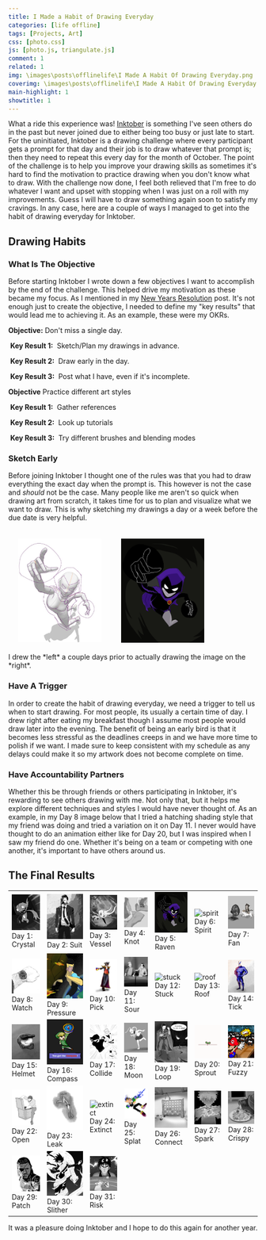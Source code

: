 ```yaml
---
title: I Made a Habit of Drawing Everyday
categories: [life offline]
tags: [Projects, Art]
css: [photo.css]
js: [photo.js, triangulate.js]
comment: 1
related: 1
img: \images\posts\offlinelife\I Made A Habit Of Drawing Everyday.png
coverimg: \images\posts\offlinelife\I Made A Habit Of Drawing Everyday.png
main-highlight: 1
showtitle: 1
---
```


What a ride this experience was! <a href="https://inktober.com/" target="_blank">Inktober</a> is something I've seen others do in the past but never joined due to either being too busy or just late to start. For the uninitiated, Inktober is a drawing challenge where every participant gets a prompt for that day and their job is to draw whatever that prompt is; then they need to repeat this every day for the month of October. The point of the challenge is to help you improve your drawing skills as sometimes it's hard to find the motivation to practice drawing when you don't know what to draw. With the challenge now done, I feel both relieved that I'm free to do whatever I want and upset with stopping when I was just on a roll with my improvements. Guess I will have to draw something again soon to satisfy my cravings. In any case, here are a couple of ways I managed to get into the habit of drawing everyday for Inktober.

## Drawing Habits

### What Is The Objective
Before starting Inktober I wrote down a few objectives I want to accomplish by the end of the challenge. This helped drive my motivation as these became my focus. As I mentioned in my <a href="https://brandonchan.ca/what-is-the-point-of-New-Year-Resolutions" target="_blank">New Years Resolution</a> post. It's not enough just to create the objective, I needed to define my "key results" that would lead me to achieving it. As an example, these were my OKRs.

**Objective:**
Don't miss a single day.

&nbsp;**Key Result 1:** 
&nbsp;Sketch/Plan my drawings in advance.

&nbsp;**Key Result 2:** 
&nbsp;Draw early in the day.

&nbsp;**Key Result 3:** 
&nbsp;Post what I have, even if it's incomplete.

**Objective** 
Practice different art styles

&nbsp;**Key Result 1:** 
&nbsp;Gather references

&nbsp;**Key Result 2:** 
&nbsp;Look up tutorials

&nbsp;**Key Result 3:** 
&nbsp;Try different brushes and blending modes

### Sketch Early
Before joining Inktober I thought one of the rules was that you had to draw everything the exact day when the prompt is. This however is not the case and *should* not be the case. Many people like me aren't so quick when drawing art from scratch, it takes time for us to plan and visualize what we want to draw. This is why sketching my drawings a day or a week before the due date is very helpful.  

<div class="row">

<center>
  <div class="column">
    <img alt="trace" class="sketch" src="images/inktober-2021/Tracing.JPG" style="display: block">
  </div>

  <div class="column">
    <img alt="raven" class="sketch" src="images/inktober-2021/5 Raven.jpg" style="display: block">
  </div>
</center>

</div>
I drew the *left* a couple days prior to actually drawing the image on the *right*.

### Have A Trigger
In order to create the habit of drawing everyday, we need a trigger to tell us when to start drawing. For most people, its usually a certain time of day. I drew right after eating my breakfast though I assume most people would draw later into the evening. The benefit of being an early bird is that it becomes less stressful as the deadlines creeps in and we have more time to polish if we want. I made sure to keep consistent with my schedule as any delays could make it so my artwork does not become complete on time.        


### Have Accountability Partners
Whether this be through friends or others participating in Inktober, it's rewarding to see others drawing with me. Not only that, but it helps me explore different techniques and styles I would have never thought of. As an example, in my Day 8 image below that I tried a hatching shading style that my friend was doing and tried a variation on it on Day 11. I never would have thought to do an animation either like for Day 20, but I was inspired when I saw my friend do one. Whether it's being on a team or competing with one another, it's important to have others around us. 

## The Final Results

<table>
  <tr>
    <td><img class="materialboxed" alt="sableye" width="100%" src="images/inktober-2021/1 Sableye.jpg">
    Day 1: Crystal
    </td>
    <td><img class="materialboxed" alt="john wick" width="100%" src="images/inktober-2021/2 John_Wick.jpg">
    Day 2: Suit
    </td>
    <td><img class="materialboxed" alt="hollow knight" width="100%" src="images/inktober-2021/3 Broken_Vessel.jpg">
    Day 3: Vessel</td>
    <td><img class="materialboxed" alt="little monk" width="100%" src="images/inktober-2021/4 Little_Monk.jpg">
    Day 4: Knot</td>
    <td><img class="materialboxed" alt="raven" width="100%" src="images/inktober-2021/5 Raven.jpg">
    Day 5: Raven</td>
    <td><img class="materialboxed" alt="spirit" width="100%" src="images/inktober-2021/6 Spirit.jpg">
    Day 6: Spirit</td>
    <td><img class="materialboxed" alt="fan" width="100%" src="images/inktober-2021/7 Fan.jpg">
    Day 7: Fan</td>
  </tr>
  
  <tr>
    <td><img class="materialboxed" alt="watch" width="100%" src="images/inktober-2021/8 Watch.jpg">
    Day 8: Watch</td>
    <td><img class="materialboxed" alt="invincible" width="100%" src="images/inktober-2021/9 Invincible.jpg">
    Day 9: Pressure</td>
    <td><img class="materialboxed" alt="pick" width="100%" src="images/inktober-2021/10 Pick a card.jpg">
    Day 10: Pick</td>
    <td><img class="materialboxed" alt="sour" width="100%" src="images/inktober-2021/11 Sour.jpg">
    Day 11: Sour</td>
    <td><img class="materialboxed" alt="stuck" width="100%" src="images/inktober-2021/12 Stuck.jpg">
    Day 12: Stuck</td>
    <td><img class="materialboxed" alt="roof" width="100%" src="images/inktober-2021/13 Roof.jpg">
    Day 13: Roof</td>
    <td><img class="materialboxed" alt="tick" width="100%" src="images/inktober-2021/14 Tick.jpg">
    Day 14: Tick</td>
  </tr>

  <tr>
    <td><img class="materialboxed" alt="helmet" width="100%" src="images/inktober-2021/15 Helmet.jpg">
    Day 15: Helmet</td>
    <td><img class="materialboxed" alt="compass" width="100%" src="images/inktober-2021/16 Compass.jpg">
    Day 16: Compass</td>
    <td><img class="materialboxed" alt="collide" width="100%" src="images/inktober-2021/17 Collide.jpg">
    Day 17: Collide</td>
    <td><img class="materialboxed" alt="moon" width="100%" src="images/inktober-2021/18 Moon.jpg">
    Day 18: Moon</td>
    <td><img class="materialboxed" alt="loop" width="100%" src="images/inktober-2021/19 Loop.jpg">
    Day 19: Loop</td>
    <td><img class="materialboxed" alt="sprout" width="100%" src="images/inktober-2021/20 Sprout.gif">
    Day 20: Sprout</td>
    <td><img class="materialboxed" alt="fuzzy" width="100%" src="images/inktober-2021/21 Fuzzy.jpg">
    Day 21: Fuzzy</td>
  </tr>

  <tr>
    <td><img class="materialboxed" alt="open" width="100%" src="images/inktober-2021/22 Open.jpg">
    Day 22: Open</td>
    <td><img class="materialboxed" alt="leak" width="100%" src="images/inktober-2021/23 Leak.jpg">
    Day 23: Leak</td>
    <td><img class="materialboxed" alt="extinct" width="100%" src="images/inktober-2021/24 Extinct.jpg">
    Day 24: Extinct</td>
    <td><img class="materialboxed" alt="splat" width="100%" src="images/inktober-2021/25 Splat 2.jpg">
    Day 25: Splat</td>
    <td><img class="materialboxed" alt="connect" width="100%" src="images/inktober-2021/26 Connect.jpg">
    Day 26: Connect</td>
    <td><img class="materialboxed" alt="spark" width="100%" src="images/inktober-2021/27 Spark.jpg">
    Day 27: Spark</td>
    <td><img class="materialboxed" alt="crispy" width="100%" src="images/inktober-2021/28 Crispy.jpg">
    Day 28: Crispy</td>
  </tr>

  <tr>
    <td><img class="materialboxed" alt="patch" width="100%" src="images/inktober-2021/29 Patch.jpg">
    Day 29: Patch</td>
    <td><img class="materialboxed" alt="slither" width="100%" src="images/inktober-2021/30 Slither.jpg">
    Day 30: Slither</td>
    <td><img class="materialboxed" alt="risk" width="100%" src="images/inktober-2021/31 Risk.jpg">
    Day 31: Risk</td>
  </tr>

</table>

It was a pleasure doing Inktober and I hope to do this again for another year.

<style>

table, th, td {
  border: none !important;
}

.column {
  float: left;
  width: 33.33%;
  padding: 5px;
  margin:15px;
}

/* Clear floats after image containers */
.row::after {
  content: "";
  clear: both;
  display: table;
}

.sketch {
  width: calc(15px + 25vw);
}

table{
  width:100%;
}

@media (max-width: 768px){

  tr th:nth-child(2),tr td:nth-child(2){

    display:none;
  }

}

/* @media (max-width: 600px){
  .sketch
  {
    width: calc(150px + 4vw);
  }
}  */

</style>
